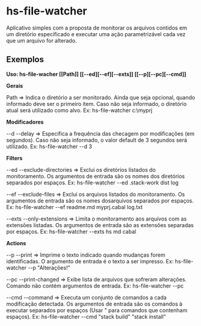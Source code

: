 # hs-file-watcher
Aplicativo simples com a proposta de monitorar os arquivos contidos em um diretório especificado e executar uma ação parametrizável cada vez que um arquivo for alterado.

## Exemplos

**Uso: hs-file-wacher [[Path]] [[--ed][--ef][--exts]] [[--p][--pc][--cmd]]**

**Gerais**

Path => Indica o diretório a ser monitorado. Ainda que seja opcional, quando informado deve ser o primeiro item. Caso não seja informado, o diretório atual será utilizado como alvo. Ex: hs-file-watcher c:\myprj

**Modificadores**

--d --delay => Especifica a frequência das checagem por modificações (em segundos). Caso não seja informado, o valor default de 3 segundos será utilizado. Ex: hs-file-watcher --d 3

**Filters**

--ed --exclude-directories => Exclui os diretórios listados do monitoramento. Os argumentos de entrada são os nomes dos diretórios separados por espaços. Ex: hs-file-watcher --ed .stack-work dist log

--ef --exclude-files => Exclui os arquivos listados do monitoramento. Os argumentos de entrada são os nomes dosarquivos separados por espaços. Ex: hs-file-watcher --ef readme.md myprj.cabal log.txt

--exts --only-extensions => Limita o monitoramento aos arquivos com as extensões listadas. Os argumentos de entrada são as extensões separadas por espaços. Ex: hs-file-watcher --exts hs md cabal

**Actions**

--p --print => Imprime o texto indicado quando mudanças forem identificadas. O argumento de entrada é o texto a ser impresso. Ex: hs-file-watcher --p "Alterações!"

--pc --print-changed => Exibe lista  de arquivos que sofreram alterações. Comando não contém argumentos de entrada. Ex: hs-file-watcher --pc

--cmd --command => Executa um conjunto de comandos a cada modificação detectada. Os argumentos de entrada são os comandos à executar separados por espaços (Usar " para comandos que contenham espaços). Ex: hs-file-watcher --cmd "stack build" "stack install"